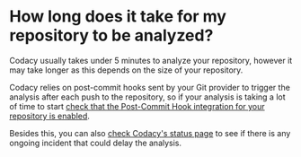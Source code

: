 # How long does it take for my repository to be analyzed?

Codacy usually takes under 5 minutes to analyze your repository, however it may take longer as this depends on the size of your repository.

Codacy relies on post-commit hooks sent by your Git provider to trigger the analysis after each push to the repository, so if your analysis is taking a lot of time to start [check that the Post-Commit Hook integration for your repository is enabled](../../repositories-configure/integrations/post-commit-hooks.md).

Besides this, you can also [check Codacy's status page](https://status.codacy.com/) to see if there is any ongoing incident that could delay the analysis.
